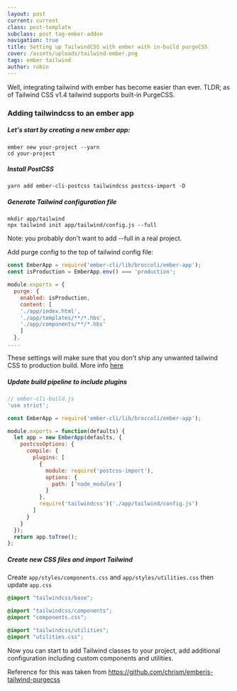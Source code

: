 ```yaml
---
layout: post
current: current
class: post-template
subclass: post tag-ember-addon
navigation: true
title: Setting up TailwindCSS with ember with in-build purgeCSS
cover: /assets/uploads/tailwind-ember.png
tags: ember tailwind
author: robin
---
```

Well, integrating tailwind with ember has become easier than ever. TLDR; as of Tailwind CSS v1.4  tailwind supports built-in PurgeCSS.

### Adding tailwindcss to an ember app

##### Let's start by creating a new ember app:

```
ember new your-project --yarn
cd your-project
```

##### Install PostCSS

```
yarn add ember-cli-postcss tailwindcss postcss-import -D
```

##### Generate Tailwind configuration file

```
mkdir app/tailwind
npx tailwind init app/tailwind/config.js --full
```

Note: you probably don't want to add --full in a real project.

Add purge config to the top of tailwind config file:

```javascript
const EmberApp = require('ember-cli/lib/broccoli/ember-app');
const isProduction = EmberApp.env() === 'production';

module.exports = {
  purge: {
    enabled: isProduction,
    content: [
    './app/index.html',
    './app/templates/**/*.hbs',
    './app/components/**/*.hbs'
    ]
  },
....
```

These settings will make sure that you don't ship any unwanted tailwind CSS to production build. More info [](https://tailwindcss.com/docs/controlling-file-size/)[here](https://tailwindcss.com/docs/controlling-file-size/)

##### Update build pipeline to include plugins

```javascript
// ember-cli-build.js
'use strict';

const EmberApp = require('ember-cli/lib/broccoli/ember-app');

module.exports = function(defaults) {
  let app = new EmberApp(defaults, {
    postcssOptions: {
      compile: {
        plugins: [
          {
            module: require('postcss-import'),
            options: {
              path: ['node_modules']
            }
          },
          require('tailwindcss')('./app/tailwind/config.js')
        ]
      }
    }
  });
  return app.toTree();
};
```

##### Create new CSS files and import Tailwind

Create `app/styles/components.css` and `app/styles/utilities.css` then update `app.css`

```css
@import "tailwindcss/base";

@import "tailwindcss/components";
@import "components.css";

@import "tailwindcss/utilities";
@import "utilities.css";
```

Now you can start to add Tailwind classes to your project, add additional configuration including custom components and utilities.

Reference for this was taken from https://github.com/chrism/emberjs-tailwind-purgecss